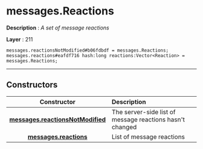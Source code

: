 # messages.Reactions

**Description** : *A set of message reactions*

**Layer** : 211

```tl
messages.reactionsNotModified#b06fdbdf = messages.Reactions;
messages.reactions#eafdf716 hash:long reactions:Vector<Reaction> = messages.Reactions;
```

---

## Constructors

| Constructor | Description |
| :---: | :--- |
| [**messages.reactionsNotModified**](constructor/messages.reactionsNotModified) | The server-side list of message reactions hasn't changed |
| [**messages.reactions**](constructor/messages.reactions) | List of message reactions |